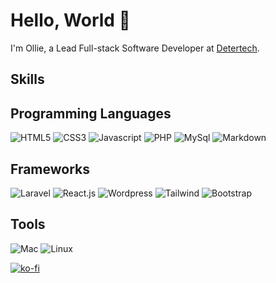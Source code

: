 # Hello, World 👋

<!--
**ojdon/ojdon** is a ✨ _special_ ✨ repository because its `README.md` (this file) appears on your GitHub profile.

Here are some ideas to get you started:

- 🔭 I’m currently working on ...
- 🌱 I’m currently learning ...
- 👯 I’m looking to collaborate on ...
- 🤔 I’m looking for help with ...
- 💬 Ask me about ...
- 📫 How to reach me: ...
- 😄 Pronouns: ...
- ⚡ Fun fact: ...
-->

I'm Ollie, a Lead Full-stack Software Developer at [Detertech](https://detertech.com).

## Skills

## Programming Languages
<img src="https://img.shields.io/static/v1?message=HTML5&logo=html5&labelColor=5c5c5c&color=1182c3&logoColor=white&label=%20" alt="HTML5" /> <img src="https://img.shields.io/static/v1?message=CSS3&logo=css3&labelColor=5c5c5c&color=1182c3&logoColor=white&label=%20" alt="CSS3" /> <img src="https://img.shields.io/static/v1?message=Javascript&logo=JavaScript&labelColor=5c5c5c&color=1182c3&logoColor=white&label=%20" alt="Javascript" /> <img src="https://img.shields.io/static/v1?message=PHP&logo=php&labelColor=5c5c5c&color=1182c3&logoColor=white&label=%20" alt="PHP" /> 
<img src="https://img.shields.io/static/v1?message=MySql&logo=MySql&labelColor=5c5c5c&color=1182c3&logoColor=white&label=%20" alt="MySql" /> 
<img src="https://img.shields.io/static/v1?message=Markdown&logo=Markdown&labelColor=5c5c5c&color=1182c3&logoColor=white&label=%20" alt="Markdown" /> 

## Frameworks
<img src="https://img.shields.io/static/v1?message=Laravel&logo=Laravel&labelColor=5c5c5c&color=1182c3&logoColor=white&label=%20" alt="Laravel" /> <img src="https://img.shields.io/static/v1?message=React&logo=React&labelColor=5c5c5c&color=1182c3&logoColor=white&label=%20" alt="React.js" /> <img src="https://img.shields.io/static/v1?message=Wordpress&logo=Wordpress&labelColor=5c5c5c&color=1182c3&logoColor=white&label=%20" alt="Wordpress" /> <img src="https://img.shields.io/static/v1?message=Tailwind&logo=TailwindCss&labelColor=5c5c5c&color=1182c3&logoColor=white&label=%20" alt="Tailwind" /> <img src="https://img.shields.io/static/v1?message=Bootstrap&logo=Bootstrap&labelColor=5c5c5c&color=1182c3&logoColor=white&label=%20" alt="Bootstrap" /> 

## Tools
<img src="https://img.shields.io/static/v1?message=Mac&logo=Apple&labelColor=5c5c5c&color=1182c3&logoColor=white&label=OS" alt="Mac" /> <img src="https://img.shields.io/static/v1?message=Linux&logo=Linux&labelColor=5c5c5c&color=1182c3&logoColor=white&label=OS" alt="Linux" />

[![ko-fi](https://ko-fi.com/img/githubbutton_sm.svg)](https://ko-fi.com/U7U2736V1)
